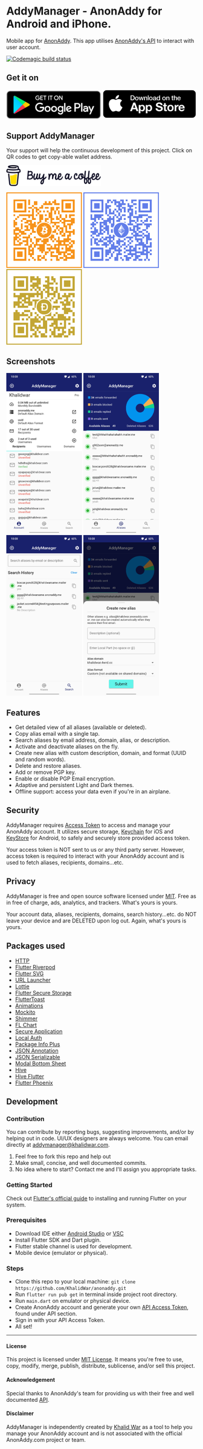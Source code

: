 # AddyManager - AnonAddy for Android and iPhone.
Mobile app for [AnonAddy](https://anonaddy.com/). This app utilises [AnonAddy's API](https://app.anonaddy.com/docs/) to interact with user account.

[![Codemagic build status](https://api.codemagic.io/apps/5fe2a9a115bfd177d368e1b3/5fe2a9a115bfd177d368e1b2/status_badge.svg)](https://codemagic.io/apps/5fe2a9a115bfd177d368e1b3/5fe2a9a115bfd177d368e1b2/latest_build)

## Get it on
[<img src="assets/screenshots/play_store_badge.png" width="250">](https://play.google.com/store/apps/details?id=com.khalidwar.anonaddy)  [<img src="assets/screenshots/app_store_badge.png" width="250">](https://apps.apple.com/us/app/addymanager/id1547461270#?platform=iphone)

## Support AddyManager
Your support will help the continuous development of this project. Click on QR codes to get copy-able wallet address.

[<img src="assets/screenshots/bmc.png" width="250">](https://www.buymeacoffee.com/khalidwar)

[<img src="assets/crypto_wallets/btc.png" width="200">](https://www.blockchain.com/btc/address/bc1qr6455yefsgua0w2l5wq97rntzsegsd6cnpayar) [<img src="assets/crypto_wallets/eth.png" width="200">](https://www.blockchain.com/eth/address/0xbDAc17f1b735BF6680D9861de9db65B40485576E) [<img src="assets/crypto_wallets/doge.png" width="200">](https://dogeblocks.com/address/DBgGAWh77vTgzJcvr7QeaAi93ZT2xE6hrv)


## Screenshots
<img src="assets/screenshots/account.jpg" width="200"> <img src="assets/screenshots/aliases.jpg" width="200"> <img src="assets/screenshots/search.jpg" width="200"> 
<img src="assets/screenshots/create_alias.jpg" width="200">


## Features
- Get detailed view of all aliases (available or deleted).
- Copy alias email with a single tap. 
- Search aliases by email address, domain, alias, or description.
- Activate and deactivate aliases on the fly.
- Create new alias with custom description, domain, and format (UUID and random words).
- Delete and restore aliases.
- Add or remove PGP key.
- Enable or disable PGP Email encryption.
- Adaptive and persistent Light and Dark themes.
- Offline support: access your data even if you're in an airplane.


## Security
AddyManager requires [Access Token](https://app.anonaddy.com/settings) to access and manage your AnonAddy account. It utilizes secure storage, [Keychain](https://developer.apple.com/documentation/security/keychain_services#//apple_ref/doc/uid/TP30000897-CH203-TP1) for iOS and [KeyStore](https://developer.android.com/training/articles/keystore) for Android, to safely and securely store provided access token. 

Your access token is NOT sent to us or any third party server. However, access token is required to interact with your AnonAddy account and is used to fetch aliases, recipients, domains...etc.


## Privacy
AddyManager is free and open source software licensed under [MIT](https://github.com/KhalidWar/anonaddy/blob/master/LICENSE). Free as in free of charge, ads, analytics, and trackers. What's yours is yours.

Your account data, aliases, recipients, domains, search history...etc. do NOT leave your device and are DELETED upon log out. Again, what's yours is yours.


## Packages used
- [HTTP](https://pub.dev/packages/http)
- [Flutter Riverpod](https://pub.dev/packages/flutter_riverpod)
- [Flutter SVG](https://pub.dev/packages/flutter_svg)
- [URL Launcher](https://pub.dev/packages/url_launcher)
- [Lottie](https://pub.dev/packages/lottie)
- [Flutter Secure Storage](https://pub.dev/packages/flutter_secure_storage)
- [FlutterToast](https://pub.dev/packages/fluttertoast)
- [Animations](https://pub.dev/packages/animations)
- [Mockito](https://pub.dev/packages/mockito)
- [Shimmer](https://pub.dev/packages/shimmer)
- [FL Chart](https://pub.dev/packages/fl_chart)
- [Secure Application](https://pub.dev/packages/secure_application)
- [Local Auth](https://pub.dev/packages/local_auth)
- [Package Info Plus](https://pub.dev/packages/package_info_plus)
- [JSON Annotation](https://pub.dev/packages/json_annotation)
- [JSON Serializable](https://pub.dev/packages/json_serializable)
- [Modal Bottom Sheet](https://pub.dev/packages/modal_bottom_sheet)
- [Hive](https://pub.dev/packages/hive)
- [Hive Flutter](https://pub.dev/packages/hive_flutter)
- [Flutter Phoenix](https://pub.dev/packages/flutter_phoenix)


## Development

### Contribution
You can contribute by reporting bugs, suggesting improvements, and/or by helping out in code.
UI/UX designers are always welcome. You can email directly at addymanager@khalidwar.com.
1. Feel free to fork this repo and help out
2. Make small, concise, and well documented commits.
3. No idea where to start? Contact me and I'll assign you appropriate tasks.

### Getting Started
Check out [Flutter's official guide](https://flutter.dev/docs/get-started/install) to installing and running Flutter on your system.

### Prerequisites
- Download IDE either [Android Studio](https://developer.android.com/studio) or [VSC](https://code.visualstudio.com/)
- Install Flutter SDK and Dart plugin.
- Flutter stable channel is used for development.
- Mobile device (emulator or physical).

### Steps
- Clone this repo to your local machine: `git clone https://github.com/KhalidWar/anonaddy.git`
- Run `flutter run pub get` in terminal inside project root directory.
- Run `main.dart` on emulator or physical device.
- Create AnonAddy account and generate your own [API Access Token](https://app.anonaddy.com/settings), found under API section.
- Sign in with your API Access Token.
- All set!

---

#### License
This project is licensed under [MIT License](https://github.com/KhalidWar/anonaddy/blob/master/LICENSE). It means you're free to use, copy, modify, merge, publish, distribute, sublicense, and/or sell this project.

#### Acknowledgement
Special thanks to AnonAddy's team for providing us with their free and well documented [API](https://app.anonaddy.com/docs/).

#### Disclaimer
AddyManager is independently created by [Khalid War](https://github.com/khalidwar) as a tool to help you manage your AnonAddy account and is not associated with the official AnonAddy.com project or team.
